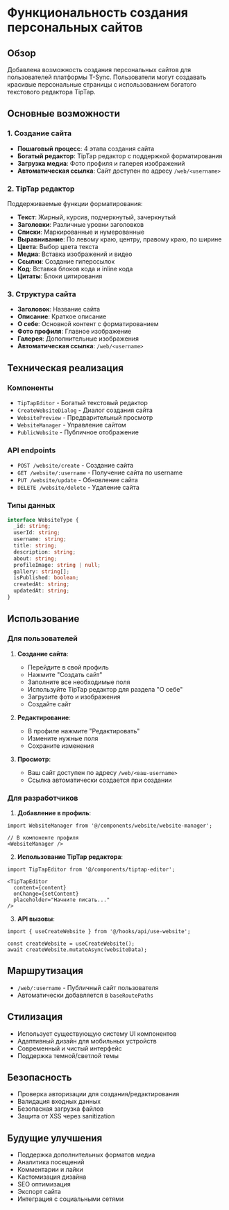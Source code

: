 # Функциональность создания персональных сайтов

## Обзор

Добавлена возможность создания персональных сайтов для пользователей платформы T-Sync. Пользователи могут создавать красивые персональные страницы с использованием богатого текстового редактора TipTap.

## Основные возможности

### 1. Создание сайта
- **Пошаговый процесс**: 4 этапа создания сайта
- **Богатый редактор**: TipTap редактор с поддержкой форматирования
- **Загрузка медиа**: Фото профиля и галерея изображений
- **Автоматическая ссылка**: Сайт доступен по адресу `/web/<username>`

### 2. TipTap редактор
Поддерживаемые функции форматирования:
- **Текст**: Жирный, курсив, подчеркнутый, зачеркнутый
- **Заголовки**: Различные уровни заголовков
- **Списки**: Маркированные и нумерованные
- **Выравнивание**: По левому краю, центру, правому краю, по ширине
- **Цвета**: Выбор цвета текста
- **Медиа**: Вставка изображений и видео
- **Ссылки**: Создание гиперссылок
- **Код**: Вставка блоков кода и inline кода
- **Цитаты**: Блоки цитирования

### 3. Структура сайта
- **Заголовок**: Название сайта
- **Описание**: Краткое описание
- **О себе**: Основной контент с форматированием
- **Фото профиля**: Главное изображение
- **Галерея**: Дополнительные изображения
- **Автоматическая ссылка**: `/web/<username>`

## Техническая реализация

### Компоненты
- `TipTapEditor` - Богатый текстовый редактор
- `CreateWebsiteDialog` - Диалог создания сайта
- `WebsitePreview` - Предварительный просмотр
- `WebsiteManager` - Управление сайтом
- `PublicWebsite` - Публичное отображение

### API endpoints
- `POST /website/create` - Создание сайта
- `GET /website/:username` - Получение сайта по username
- `PUT /website/update` - Обновление сайта
- `DELETE /website/delete` - Удаление сайта

### Типы данных
```typescript
interface WebsiteType {
  _id: string;
  userId: string;
  username: string;
  title: string;
  description: string;
  about: string;
  profileImage: string | null;
  gallery: string[];
  isPublished: boolean;
  createdAt: string;
  updatedAt: string;
}
```

## Использование

### Для пользователей

1. **Создание сайта**:
   - Перейдите в свой профиль
   - Нажмите "Создать сайт"
   - Заполните все необходимые поля
   - Используйте TipTap редактор для раздела "О себе"
   - Загрузите фото и изображения
   - Создайте сайт

2. **Редактирование**:
   - В профиле нажмите "Редактировать"
   - Измените нужные поля
   - Сохраните изменения

3. **Просмотр**:
   - Ваш сайт доступен по адресу `/web/<ваш-username>`
   - Ссылка автоматически создается при создании

### Для разработчиков

1. **Добавление в профиль**:
```tsx
import WebsiteManager from '@/components/website/website-manager';

// В компоненте профиля
<WebsiteManager />
```

2. **Использование TipTap редактора**:
```tsx
import TipTapEditor from '@/components/tiptap-editor';

<TipTapEditor
  content={content}
  onChange={setContent}
  placeholder="Начните писать..."
/>
```

3. **API вызовы**:
```tsx
import { useCreateWebsite } from '@/hooks/api/use-website';

const createWebsite = useCreateWebsite();
await createWebsite.mutateAsync(websiteData);
```

## Маршрутизация

- `/web/:username` - Публичный сайт пользователя
- Автоматически добавляется в `baseRoutePaths`

## Стилизация

- Использует существующую систему UI компонентов
- Адаптивный дизайн для мобильных устройств
- Современный и чистый интерфейс
- Поддержка темной/светлой темы

## Безопасность

- Проверка авторизации для создания/редактирования
- Валидация входных данных
- Безопасная загрузка файлов
- Защита от XSS через sanitization

## Будущие улучшения

- Поддержка дополнительных форматов медиа
- Аналитика посещений
- Комментарии и лайки
- Кастомизация дизайна
- SEO оптимизация
- Экспорт сайта
- Интеграция с социальными сетями
